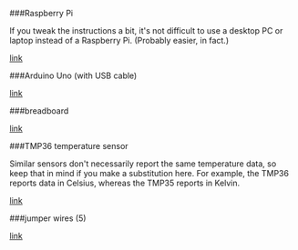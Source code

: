 ###Raspberry Pi

If you tweak the instructions a bit, it's not difficult to use a desktop PC or laptop instead of a Raspberry Pi. (Probably easier, in fact.)

[link](https://www.sparkfun.com/products/12994)

###Arduino Uno
(with USB cable)

[link](https://www.sparkfun.com/products/11021)

###breadboard

[link](https://www.sparkfun.com/products/12002)

###TMP36 temperature sensor

Similar sensors don't necessarily report the same temperature data, so keep that in mind if you make a substitution here. For example, the TMP36 reports data in Celsius, whereas the TMP35 reports in Kelvin.

[link](https://www.sparkfun.com/products/10988)

###jumper wires (5)

[link](https://www.sparkfun.com/products/11710)
